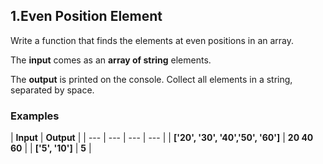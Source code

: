 ## 1.Even Position Element

Write a function that finds the elements at even positions in an array.

The **input** comes as an **array of string** elements.

The **output** is printed on the console. Collect all elements in a string, separated by space.

### Examples

| **Input** | **Output** |
| --- | --- | --- | --- |
| **['20', '30', '40','50', '60']** | **20 40 60** |
| **['5', '10']** | **5** |

